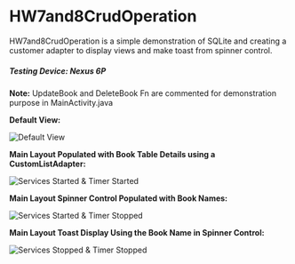 # HW7and8CrudOperation
HW7and8CrudOperation is a simple demonstration of SQLite and creating a customer adapter to display views and make toast from spinner control.
##### Testing Device: Nexus 6P

__Note:__
UpdateBook and DeleteBook Fn are commented for demonstration purpose in MainActivity.java

__Default View:__

![Default View](/images/Screenshot_20180410-094043.png)

__Main Layout Populated with Book Table Details using a CustomListAdapter:__

![Services Started & Timer Started](/images/Screenshot_20180410-094043.png)

__Main Layout Spinner Control Populated with Book Names:__

![Services Started & Timer Stopped](/images/Screenshot_20180410-094258.png)

__Main Layout Toast Display Using the Book Name in Spinner Control:__

![Services Stopped & Timer Stopped](/images/Screenshot_20180410-094306.png)